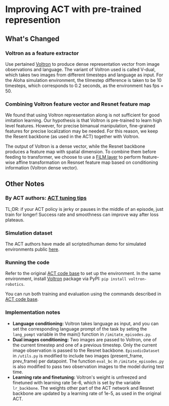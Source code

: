
# Improving ACT with pre-trained represention

## What's Changed
### Voltron as a feature extractor
Use pertained [Voltron](https://github.com/siddk/voltron-robotics?tab=readme-ov-file) to produce dense representation vector from image observations and language. The variant of Voltron used is called V-dual, which takes two images from different timesteps and language as input. For the Aloha simulation environment, the tilmestep difference is taken to be 10 timesteps, which corresponds to 0.2 seconds, as the environment has fps = 50. 

### Combining Voltron feature vector and Resnet feature map
We found that using Voltron representation along is not sufficient for good imitation learning. Our hypothesis is that Voltron is pre-trained to learn high level features. However, for precise bimanual manipulation, fine-grained features for precise localization may be needed. For this reason, we keep the Resent backbone (as used in the ACT) together with Voltron. 

The output of Voltron is a dense vector, while the Resnet backbone produces a feature map with spatial dimension. To combine them before feeding to transformer, we choose to use a [FiLM layer](https://arxiv.org/pdf/1709.07871) to perform feature-wise affine transformation on Resnset feature map based on conditioning information (Voltron dense vector). 

## Other Notes 
### By ACT authors: [ACT tuning tips](https://docs.google.com/document/d/1FVIZfoALXg_ZkYKaYVh-qOlaXveq5CtvJHXkY25eYhs/edit?usp=sharing)
TL;DR: if your ACT policy is jerky or pauses in the middle of an episode, just train for longer! Success rate and smoothness can improve way after loss plateaus.

### Simulation dataset
The ACT authors have made all scripted/human demo for simulated environments public [here](https://drive.google.com/drive/folders/1gPR03v05S1xiInoVJn7G7VJ9pDCnxq9O?usp=share_link).

### Running the code
Refer to the original [ACT code base](https://github.com/tonyzhaozh/act) to set up the environment. In the same environment, install [Voltron](https://github.com/siddk/voltron-robotics) package via PyPI: `pip install voltron-robotics`. 

You can run both training and evaluation using the commands described in [ACT code base](https://github.com/tonyzhaozh/act).

### Implementation notes
* **Language conditioning:** Voltron takes language as input, and you can set the corresponding language prompt of the task by seting the `lang_pompt` variable in the main() function in `/imitate_episodes.py`. 
* **Dual images conditioning:** Two images are passed to Voltron, one of the current timestep and one of a previous timestep. Only the current image observation is passed to the Resnet backbone. `EpisodicDataset` in `/utils.py` is modified to include two images (present_frame, prev_frame) per datapoint. The function `eval_bc` in `/imitate_episodes.py` is also modified to pass two observation images to the model during test time.
* **Learning rate and finetuning:** Voltron's weight is unfreezed and finetuned with learning rate 5e-6, which is set by the variable `lr_backbone`. The weights other part of the ACT network and Resnet backbone are updated by a learning rate of 1e-5, as used in the original ACT.
 

